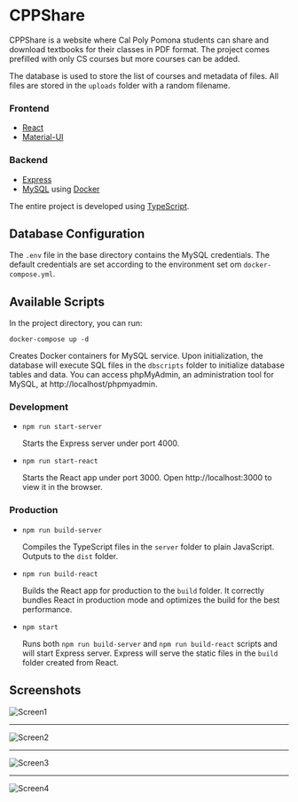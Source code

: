 # CPPShare

CPPShare is a website where Cal Poly Pomona students can share and download textbooks for their classes in PDF format. The project comes prefilled with only CS courses but more courses can be added. 

The database is used to store the list of courses and metadata of files. All files are stored in the `uploads` folder with a random filename.

### Frontend
* [React](https://reactjs.org/)
* [Material-UI](https://material-ui.com/)

### Backend
* [Express](https://expressjs.com/)
* [MySQL](https://www.npmjs.com/package/mysql2) using [Docker](https://www.docker.com/)

The entire project is developed using [TypeScript](https://www.typescriptlang.org/).

## Database Configuration

The `.env` file in the base directory contains the MySQL credentials. The default credentials are set according to the environment set om `docker-compose.yml`.

## Available Scripts

In the project directory, you can run:

`docker-compose up -d`

Creates Docker containers for MySQL service. Upon initialization, the database will execute SQL files in the `dbscripts` folder to initialize database tables and data. You can access phpMyAdmin, an administration tool for MySQL, at http://localhost/phpmyadmin.

### Development

* `npm run start-server`
  
  Starts the Express server under port 4000.

* `npm run start-react`

  Starts the React app under port 3000. Open http://localhost:3000 to view it in the browser.

### Production

* `npm run build-server`

  Compiles the TypeScript files in the `server` folder to plain JavaScript. Outputs to the `dist` folder.

* `npm run build-react`
  
  Builds the React app for production to the `build` folder. It correctly bundles React in production mode and optimizes the build for the best performance.

* `npm start`

  Runs both `npm run build-server` and `npm run build-react` scripts and will start Express server. Express will serve the static files in the `build` folder created from React.

## Screenshots

![Screen1](https://i.imgur.com/JjhJZal.png)

---

![Screen2](https://i.imgur.com/swMy2Zd.png)

---

![Screen3](https://i.imgur.com/j0fmK1K.png)

---

![Screen4](https://i.imgur.com/x2vDdJX.png)